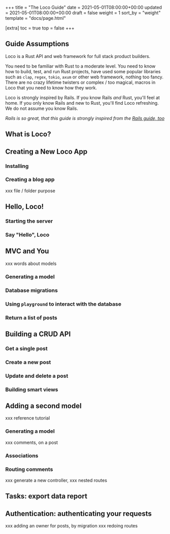 +++
title = "The Loco Guide"
date = 2021-05-01T08:00:00+00:00
updated = 2021-05-01T08:00:00+00:00
draft = false
weight = 1
sort_by = "weight"
template = "docs/page.html"

[extra]
toc = true
top = false
+++

## Guide Assumptions

Loco is a Rust API and web framework for full stack product builders.

You need to be familiar with Rust to a moderate level. You need to know how to build, test, and run Rust projects, have used some popular libraries such as `clap`, `regex`, `tokio`, `axum` or other web framework, nothing too fancy. There are no crazy lifetime twisters or complex / too magical, macros in Loco that you need to know how they work.

Loco is strongly inspired by Rails. If you know Rails _and_ Rust, you'll feel at home. If you only know Rails and new to Rust, you'll find Loco refreshing. We do not assume you know Rails.

_Rails is so great, that this guide is strongly inspired from the [Rails guide, too](https://guides.rubyonrails.org/getting_started.html)_

## What is Loco?


## Creating a New Loco App

### Installing

### Creating a blog app


xxx file / folder purpose

## Hello, Loco!

### Starting the server

### Say "Hello", Loco


## MVC and You

xxx words about models

### Generating a model

### Database migrations


### Using `playground` to interact with the database

### Return a list of posts

## Building a CRUD API

### Get a single post

### Create a new post

### Update and delete a post

### Building smart views


## Adding a second model
xxx reference tutorial

### Generating a model

xxx comments, on a post

### Associations

### Routing comments

xxx generate a new controller,
xxx nested routes

## Tasks: export data report

## Authentication: authenticating your requests

xxx adding an owner for posts, by migration
xxx redoing routes






